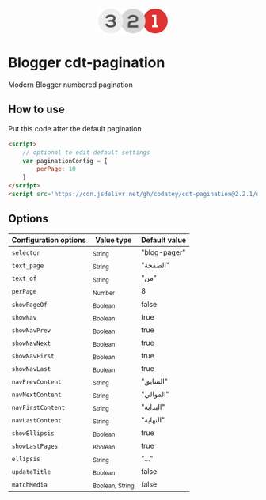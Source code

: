 <p align="center"><a href="#" target="_blank"><img width="140" alt='cdt-pagination logo' src="logo.png"></a></p>

# Blogger cdt-pagination
Modern Blogger numbered pagination

## How to use
Put this code after the default pagination
``` html
<script>
    // optional to edit default settings
    var paginationConfig = {
        perPage: 10
    }
</script>
<script src='https://cdn.jsdelivr.net/gh/codatey/cdt-pagination@2.2.1/dist/cdt-pagination.min.js'></script>
```

## Options

| Configuration options          | Value type    | Default value      |
|-----------------|---------|--------------|
| `selector`        | <sub>String  | "blog-pager" |
| `text_page`       | <sub>String  | "الصفحة"     |
| `text_of`         | <sub>String  | "من"         |
| `perPage`         | <sub>Number  | 8            |
| `showPageOf`      | <sub>Boolean | false        |
| `showNav`         | <sub>Boolean | true         |
| `showNavPrev`     | <sub>Boolean | true         |
| `showNavNext`     | <sub>Boolean | true         |
| `showNavFirst`    | <sub>Boolean | true         |
| `showNavLast`     | <sub>Boolean | true         |
| `navPrevContent`  | <sub>String  | "السابق"     |
| `navNextContent`  | <sub>String  | "الموالي"    |
| `navFirstContent` | <sub>String  | "البداية"    |
| `navLastContent`  | <sub>String  | "النهاية"    |
| `showEllipsis`    | <sub>Boolean | true         |
| `showLastPages`    | <sub>Boolean | true         |
| `ellipsis`        | <sub>String  | "..."        |
| `updateTitle`     | <sub>Boolean  | false        |
| `matchMedia`      | <sub>Boolean, String   | false